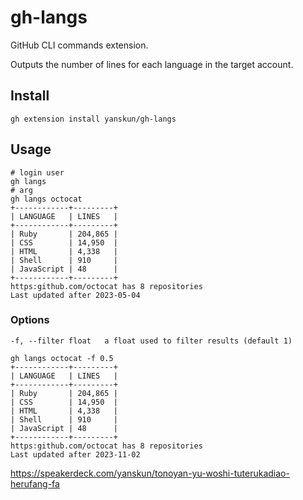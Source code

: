 # gh-langs
GitHub CLI commands extension.

Outputs the number of lines for each language in the target account.

## Install
```shell
gh extension install yanskun/gh-langs
```

## Usage
```shell
# login user
gh langs
# arg
gh langs octocat
+------------+---------+
| LANGUAGE   | LINES   |
+------------+---------+
| Ruby       | 204,865 |
| CSS        | 14,950  |
| HTML       | 4,338   |
| Shell      | 910     |
| JavaScript | 48      |
+------------+---------+
https:github.com/octocat has 8 repositories
Last updated after 2023-05-04
```

### Options
```
-f, --filter float   a float used to filter results (default 1)
```

```shell
gh langs octocat -f 0.5
+------------+---------+
| LANGUAGE   | LINES   |
+------------+---------+
| Ruby       | 204,865 |
| CSS        | 14,950  |
| HTML       | 4,338   |
| Shell      | 910     |
| JavaScript | 48      |
+------------+---------+
https:github.com/octocat has 8 repositories
Last updated after 2023-11-02
```

https://speakerdeck.com/yanskun/tonoyan-yu-woshi-tuterukadiao-herufang-fa
